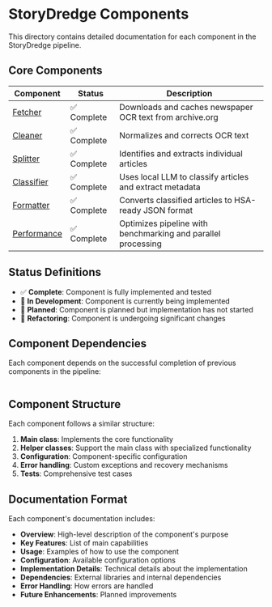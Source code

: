 # StoryDredge Components

This directory contains detailed documentation for each component in the StoryDredge pipeline.

## Core Components

| Component | Status | Description |
|-----------|--------|-------------|
| [Fetcher](fetcher.md) | ✅ Complete | Downloads and caches newspaper OCR text from archive.org |
| [Cleaner](cleaner.md) | ✅ Complete | Normalizes and corrects OCR text |
| [Splitter](splitter.md) | ✅ Complete | Identifies and extracts individual articles |
| [Classifier](classifier.md) | ✅ Complete | Uses local LLM to classify articles and extract metadata |
| [Formatter](formatter.md) | ✅ Complete | Converts classified articles to HSA-ready JSON format |
| [Performance](performance.md) | ✅ Complete | Optimizes pipeline with benchmarking and parallel processing |

## Status Definitions

- ✅ **Complete**: Component is fully implemented and tested
- 🚧 **In Development**: Component is currently being implemented
- 📅 **Planned**: Component is planned but implementation has not started
- 🔄 **Refactoring**: Component is undergoing significant changes

## Component Dependencies

Each component depends on the successful completion of previous components in the pipeline:

```Fetcher → Cleaner → Splitter → Classifier → Formatter
```

## Component Structure

Each component follows a similar structure:

1. **Main class**: Implements the core functionality
2. **Helper classes**: Support the main class with specialized functionality
3. **Configuration**: Component-specific configuration
4. **Error handling**: Custom exceptions and recovery mechanisms
5. **Tests**: Comprehensive test cases

## Documentation Format

Each component's documentation includes:

- **Overview**: High-level description of the component's purpose
- **Key Features**: List of main capabilities
- **Usage**: Examples of how to use the component
- **Configuration**: Available configuration options
- **Implementation Details**: Technical details about the implementation
- **Dependencies**: External libraries and internal dependencies
- **Error Handling**: How errors are handled
- **Future Enhancements**: Planned improvements 